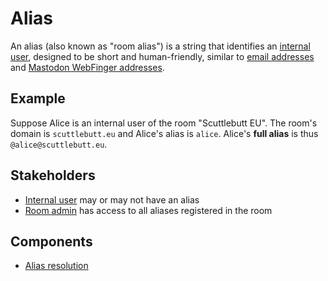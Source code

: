 # Alias

An alias (also known as "room alias") is a string that identifies an [internal user](Internal%20user.md), designed to be short and human-friendly, similar to [email addresses](https://en.wikipedia.org/wiki/Email_address) and [Mastodon WebFinger addresses](https://docs.joinmastodon.org/spec/webfinger/).

## Example

Suppose Alice is an internal user of the room "Scuttlebutt EU". The room's domain is `scuttlebutt.eu` and Alice's alias is `alice`. Alice's **full alias** is thus `@alice@scuttlebutt.eu`.

## Stakeholders

- [Internal user](Internal%20user.md) may or may not have an alias
- [Room admin](Room%20admin.md) has access to all aliases registered in the room

## Components

- [Alias resolution](Alias%20resolution.md)
